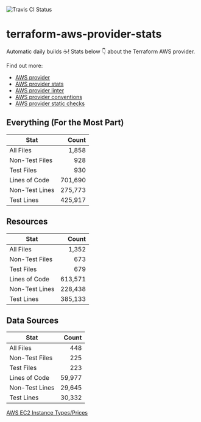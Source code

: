 ![Travis CI Status](https://travis-ci.org/YakDriver/terraform-aws-provider-stats.svg?branch=main)
# terraform-aws-provider-stats

Automatic daily builds :coffee:! Stats below :point_down: about the Terraform AWS provider.

Find out more:
* [AWS provider](https://github.com/terraform-providers/terraform-provider-aws)
* [AWS provider stats](https://github.com/YakDriver/terraform-aws-provider-stats)
* [AWS provider linter](https://github.com/terraform-providers/terraform-provider-aws/tree/master/awsproviderlint)
* [AWS provider conventions](https://github.com/YakDriver/terraform-aws-conventions)
* [AWS provider static checks](https://github.com/YakDriver/terraform-aws-provider-static-checks)



## Everything (For the Most Part)

|  Stat  |  Count  |
| ------------- | -------------: |
|  All Files  |  1,858  |
|  Non-Test Files  |  928  |
|  Test Files  |  930  |
|  Lines of Code  |  701,690  |
|  Non-Test Lines  |  275,773  |
|  Test Lines  |  425,917  |



## Resources

|  Stat  |  Count  |
| ------------- | -------------: |
|  All Files  |  1,352  |
|  Non-Test Files  |  673  |
|  Test Files  |  679  |
|  Lines of Code  |  613,571  |
|  Non-Test Lines  |  228,438  |
|  Test Lines  |  385,133  |



## Data Sources

|  Stat  |  Count  |
| ------------- | -------------: |
|  All Files  |  448  |
|  Non-Test Files  |  225  |
|  Test Files  |  223  |
|  Lines of Code  |  59,977  |
|  Non-Test Lines  |  29,645  |
|  Test Lines  |  30,332  |




[AWS EC2 Instance Types/Prices](https://github.com/YakDriver/aws-ec2-instance-types)
